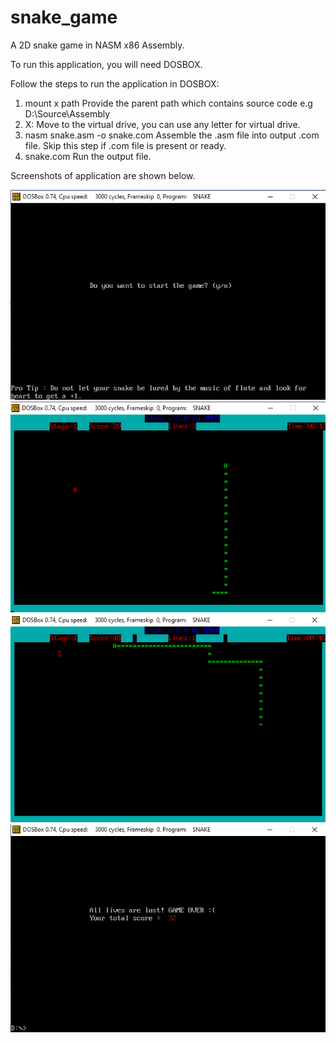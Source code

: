 # snake_game
A 2D snake game in NASM x86 Assembly.

To run this application, you will need DOSBOX.

Follow the steps to run the application in DOSBOX:
1. mount x path
Provide the parent path which contains source code e.g D:\Source\Assembly
2. X:
Move to the virtual drive, you can use any letter for virtual drive.
3. nasm snake.asm -o snake.com
Assemble the .asm file into output .com file. Skip this step if .com file is present or ready.
4. snake.com
Run the output file.

Screenshots of application are shown below.

![](images/1.png)
![](images/2.png)
![](images/3.png)
![](images/4.png)

